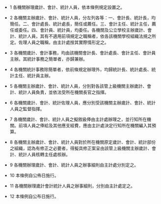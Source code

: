 * 1 各機關辦理歲計、會計、統計人員，依本條例規定設置之。

* 2 各機關主辦歲計、會計、統計人員，分左列各等：一、會計長、統計長，均簡任。二、會計處長、統計處長，簡任或薦任。三、會計主任、統計主任，薦任或委任。四、會計員、統計員，均委任。各機關及公立學校主辦歲計、會計、統計人員，其有不適用前項規定之職稱者，依各該機關學校組織法規之所定。佐理人員之職稱，由主計處按其實際情形定之。

* 3 各機關歲計、會計事務，均由該機關會計長、會計處長、會計主任、會計員主辦。其統計事務之簡單者，亦歸兼辦。

* 4 各機關統計事務除簡單者，依前條規定辦理外，均歸統計長、統計處長、統計主任、統計員主辦。

* 5 各機關主辦歲計、會計、統計人員，分別對各該管上級機關主辦歲計、會計、統計人員負責，並依法受所在機關長官之指揮。

* 6 各機關歲計、會計、統計佐理人員，應分別受該機關主辦歲計、會計、統計人員之監督指揮。

* 7 各機關歲計、會計、統計人員之擬敘級俸由主計處辦理之，並行知所在機關。前項人員之俸給及其他應支經費，應由主計處決定行知所在機關編入其預算。

* 8 各機關主辦歲計、會計、統計人員對於所在機關原定歲計、會計、統計部份之組織，認為有修正之必要者，得擬具修正案呈由該管上級機關主辦歲計、會計、統計人員核轉主任處核辦。

* 9 各機關辦理歲計、會計、統計人員之辦事細則由主計處分別定之。

* 10 本條例自公佈日施行。

* 11 各機關辦理歲計會計統計人員之辦事細則，分別由主計處定之。

* 12 本條例自公布日施行。


